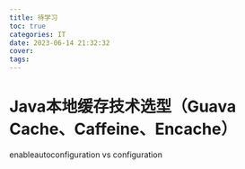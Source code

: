 ```yaml
---
title: 待学习
toc: true
categories: IT
date: 2023-06-14 21:32:32
cover:
tags:
---
```


# Java本地缓存技术选型（Guava Cache、Caffeine、Encache）

enableautoconfiguration vs configuration
